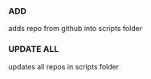 ### ADD
adds repo from github into scripts folder

### UPDATE ALL
updates all repos in scripts folder

